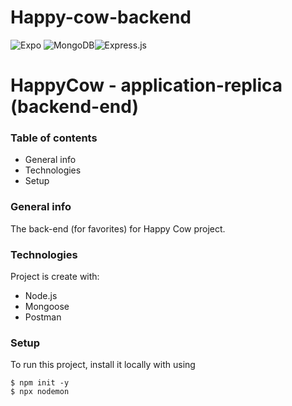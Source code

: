 # Happy-cow-backend
![Expo](https://img.shields.io/badge/expo-1C1E24?style=for-the-badge&logo=expo&logoColor=#D04A37) ![MongoDB](https://img.shields.io/badge/MongoDB-%234ea94b.svg?style=for-the-badge&logo=mongodb&logoColor=white)![Express.js](https://img.shields.io/badge/express.js-%23404d59.svg?style=for-the-badge&logo=express&logoColor=%2361DAFB)


# HappyCow - application-replica (backend-end)


### Table of contents

* General info
* Technologies
* Setup

### General info

The back-end (for favorites) for Happy Cow project.

### Technologies

Project is create with:

* Node.js
* Mongoose
* Postman


### Setup

To run this project, install it locally with using
```
$ npm init -y
$ npx nodemon
```
